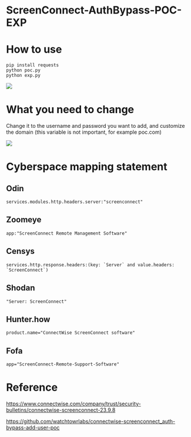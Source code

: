 # ScreenConnect-AuthBypass-POC-EXP

# How to use

```
pip install requests
python poc.py
python exp.py
```

![](https://github.com/W01fh4cker/ScreenConnect-AuthBypass-POC-EXP/assets/101872898/9f9be7be-d607-4fcf-97dc-2d8a4939db5e)

# What you need to change

Change it to the username and password you want to add, and customize the domain (this variable is not important, for example poc.com)

![](https://github.com/W01fh4cker/ScreenConnect-AuthBypass-POC-EXP/assets/101872898/905ef456-75f5-472d-a996-798f8cec8640)

# Cyberspace mapping statement

## Odin

```
services.modules.http.headers.server:"screenconnect"
```

## Zoomeye
```
app:"ScreenConnect Remote Management Software"
```

## Censys

```
services.http.response.headers:(key: `Server` and value.headers: `ScreenConnect`)
```

## Shodan

```
"Server: ScreenConnect"
```

## Hunter.how

```
product.name="ConnectWise ScreenConnect software"
```

## Fofa

```
app="ScreenConnect-Remote-Support-Software"
```

# Reference

https://www.connectwise.com/company/trust/security-bulletins/connectwise-screenconnect-23.9.8

https://github.com/watchtowrlabs/connectwise-screenconnect_auth-bypass-add-user-poc